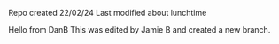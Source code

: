 Repo created 22/02/24
Last modified about lunchtime




Hello from DanB
This was edited by Jamie B and created a new branch.


